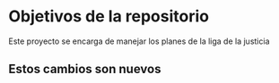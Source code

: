 # Objetivos de la repositorio

Este proyecto se encarga de manejar los planes de la liga de la justicia


## Estos cambios son nuevos


